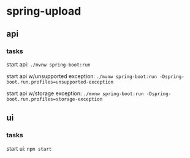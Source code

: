 # spring-upload

## api

### tasks

start api: `./mvnw spring-boot:run`

start api w/unsupported exception: `./mvnw spring-boot:run -Dspring-boot.run.profiles=unsupported-exception`

start api w/storage exception: `./mvnw spring-boot:run -Dspring-boot.run.profiles=storage-exception`

## ui

### tasks

start ui: `npm start`
